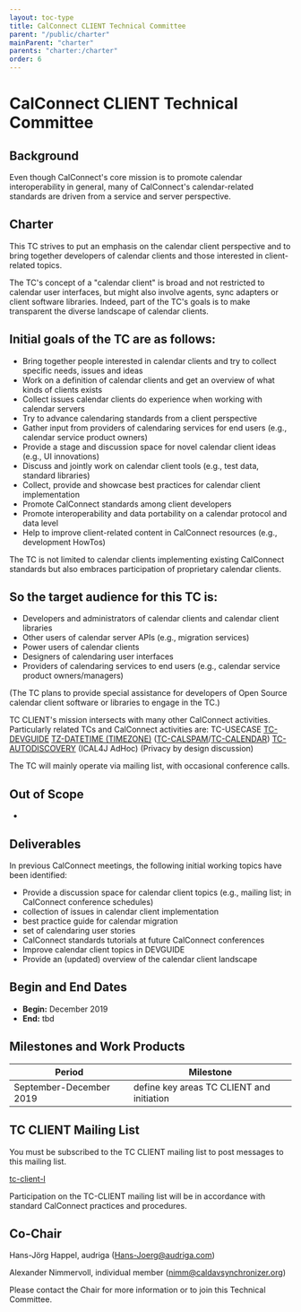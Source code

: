 ```yaml
---
layout: toc-type
title: CalConnect CLIENT Technical Committee
parent: "/public/charter"
mainParent: "charter"
parents: "charter:/charter"
order: 6
---
```


# CalConnect CLIENT Technical Committee

## Background

Even though CalConnect's core mission is to promote calendar interoperability in general, many of CalConnect's calendar-related standards are driven from a service and server perspective.

## Charter
This TC strives to put an emphasis on the calendar client perspective and to bring together developers of calendar clients and those interested in client-related topics.

The TC's concept of a "calendar client" is broad and not restricted to calendar user interfaces, but might also involve agents, sync adapters or client software libraries. Indeed, part of the TC's goals is to make transparent the diverse landscape of calendar clients.

## Initial goals of the TC are as follows:
- Bring together people interested in calendar clients and try to collect specific needs, issues and ideas
- Work on a definition of calendar clients and get an overview of what kinds of clients exists
- Collect issues calendar clients do experience when working with calendar servers
- Try to advance calendaring standards from a client perspective
- Gather input from providers of calendaring services for end users (e.g., calendar service product owners)
- Provide a stage and discussion space for novel calendar client ideas (e.g., UI innovations)
- Discuss and jointly work on calendar client tools (e.g., test data, standard libraries)
- Collect, provide and showcase best practices for calendar client implementation
- Promote CalConnect standards among client developers
- Promote interoperability and data portability on a calendar protocol and data level
- Help to improve client-related content in CalConnect resources (e.g., development HowTos)

The TC is not limited to calendar clients implementing existing CalConnect standards but also embraces participation of proprietary calendar clients.

## So the target audience for this TC is:
- Developers and administrators of calendar clients and calendar client libraries
- Other users of calendar server APIs (e.g., migration services)
- Power users of calendar clients
- Designers of calendaring user interfaces
- Providers of calendaring services to end users (e.g., calendar service product owners/managers)

(The TC plans to provide special assistance for developers of Open Source calendar client software or libraries to engage in the TC.)

TC CLIENT's mission intersects with many other CalConnect activities. Particularly related TCs and CalConnect activities are:
TC-USECASE
[TC-DEVGUIDE](https://public.calconnect.org/charter/charter-TC-DEVGUIDE/)
[TZ-DATETIME (TIMEZONE)](https://public.calconnect.org/charter/charter-TC-DATETIME/)
([TC-CALSPAM](https://public.calconnect.org/charter/charter-TC-CALSPAM/)/[TC-CALENDAR](https://public.calconnect.org/charter/charter-TC-CALENDAR/))
[TC-AUTODISCOVERY](https://public.calconnect.org/charter/charter-TC-AUTODISCOVERY/)
(ICAL4J AdHoc)
(Privacy by design discussion)

The TC will mainly operate via mailing list, with occasional conference calls.

## Out of Scope

-
 
## Deliverables

In previous CalConnect meetings, the following initial working topics have been identified:

- Provide a discussion space for calendar client topics (e.g., mailing list; in CalConnect conference schedules)
- collection of issues in calendar client implementation
- best practice guide for calendar migration
- set of calendaring user stories
- CalConnect standards tutorials at future CalConnect conferences
- Improve calendar client topics in DEVGUIDE
- Provide an (updated) overview of the calendar client landscape

## Begin and End Dates

* **Begin:** December 2019
* **End:** tbd

## Milestones and Work Products

| Period | Milestone |
| --- | --- |
| September-December 2019 |	define key areas TC CLIENT and initiation|

## TC CLIENT Mailing List

You must be subscribed to the TC CLIENT mailing list to post messages to this mailing list.

[tc-client-l](mailto:tc-client-l@lists.calconnect.org)

Participation on the TC-CLIENT mailing list will be in accordance with standard CalConnect practices and procedures.

## Co-Chair 

Hans-Jörg Happel, audriga ([Hans-Joerg@audriga.com](mailto:Hans-Joerg@audriga.com))

Alexander Nimmervoll, individual member ([nimm@caldavsynchronizer.org](mailto:nimm@caldavsynchronizer.org))

Please contact the Chair for more information or to join this Technical Committee.
